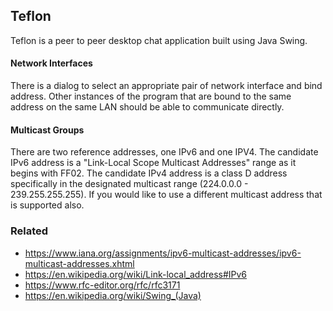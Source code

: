 ## Teflon ##

Teflon is a peer to peer desktop chat application built using Java Swing.

#### Network Interfaces ####

There is a dialog to select an appropriate pair of network interface and bind address.
Other instances of the program that are bound to the same address on the same LAN should be able to communicate directly.
#### Multicast Groups ####

There are two reference addresses, one IPv6 and one IPV4.
The candidate IPv6 address is a "Link-Local Scope Multicast Addresses" range as it begins with FF02.
The candidate IPv4 address is a class D address specifically in the designated multicast range (224.0.0.0 - 239.255.255.255).
If you would like to use a different multicast address that is supported also.

### Related ###

* https://www.iana.org/assignments/ipv6-multicast-addresses/ipv6-multicast-addresses.xhtml
* https://en.wikipedia.org/wiki/Link-local_address#IPv6
* https://www.rfc-editor.org/rfc/rfc3171
* https://en.wikipedia.org/wiki/Swing_(Java)